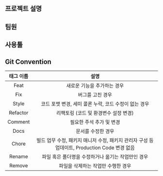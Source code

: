 
## 프로젝트 설명

## 팀원

## 사용툴

## Git Convention

| 태그 이름 |                                             설명                                              |
| :-------: | :-------------------------------------------------------------------------------------------: |
|   Feat    |                                  새로운 기능을 추가하는 경우                                  |
|    Fix    |                                       버그를 고친 경우                                        |
|   Style   |                     코드 포맷 변경, 세미 콜론 누락, 코드 수정이 없는 경우                     |
| Refactor  |                             리팩토링 (코드 및 환경변수 설정 변경)                             |
|  Comment  |                                   필요한 주석 추가 및 변경                                    |
|   Docs    |                                      문서를 수정한 경우                                       |
|   Chore   | 빌드 업무 수정, 패키지 매니저 수정, 패키지 관리자 구성 등 업데이트, Production Code 변경 없음 |
|  Rename   |                      파일 혹은 폴더명을 수정하거나 옮기는 작업만인 경우                       |
|  Remove   |                              파일을 삭제하는 작업만 수행한 경우                               |

